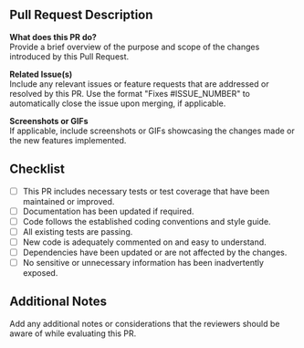 ## Pull Request Description

**What does this PR do?**  
Provide a brief overview of the purpose and scope of the changes introduced by this Pull Request.

**Related Issue(s)**  
Include any relevant issues or feature requests that are addressed or resolved by this PR. Use the format "Fixes #ISSUE_NUMBER" to automatically close the issue upon merging, if applicable.

**Screenshots or GIFs**  
If applicable, include screenshots or GIFs showcasing the changes made or the new features implemented.

## Checklist

- [ ] This PR includes necessary tests or test coverage that have been maintained or improved.
- [ ] Documentation has been updated if required.
- [ ] Code follows the established coding conventions and style guide.
- [ ] All existing tests are passing.
- [ ] New code is adequately commented on and easy to understand.
- [ ] Dependencies have been updated or are not affected by the changes.
- [ ] No sensitive or unnecessary information has been inadvertently exposed.

## Additional Notes

Add any additional notes or considerations that the reviewers should be aware of while evaluating this PR.
